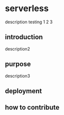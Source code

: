# serverless

description
testing 1 2 3

## introduction

description2

## purpose

description3

## deployment

## how to contribute

